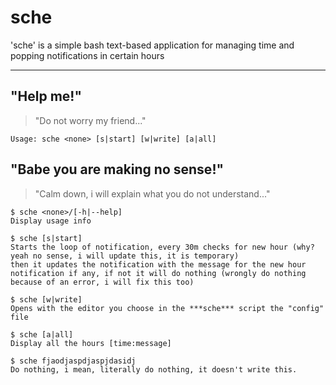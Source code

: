 # sche
'sche' is a simple bash text-based application for managing time and popping 
notifications in certain hours
___
## "Help me!"
> "Do not worry my friend..."

```Usage: sche <none> [s|start] [w|write] [a|all]```

## "Babe you are making no sense!"
> "Calm down, i will explain what you do not understand..."

```
$ sche <none>/[-h|--help]
Display usage info
```

```
$ sche [s|start]
Starts the loop of notification, every 30m checks for new hour (why? yeah no sense, i will update this, it is temporary)
then it updates the notification with the message for the new hour notification if any, if not it will do nothing (wrongly do nothing because of an error, i will fix this too)
```

```
$ sche [w|write]
Opens with the editor you choose in the ***sche*** script the "config" file
```

```
$ sche [a|all]
Display all the hours [time:message] 
```

```
$ sche fjaodjaspdjaspjdasidj
Do nothing, i mean, literally do nothing, it doesn't write this.
```
